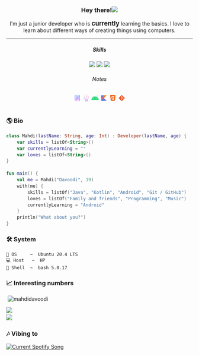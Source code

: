 <!--
<div align="center">
  <img src="media/gif_02.gif" width="50%" align="center" />
</div>
-->

<h3 align="center">
  Hey there!<img
    src="https://media.giphy.com/media/hvRJCLFzcasrR4ia7z/giphy.gif"
    width="20px"
  />
</h3>

<div align="center">
  I'm just a junior developer who is <big><b>currently</b></big> learning the
  basics. I love to learn about different ways of creating things using
  computers.
</div>

<hr />

<div align="center">
  <h5 align="center">Skills</h5>
  <img
    src="https://img.shields.io/badge/-Java-red?style=for-the-badge&logo=java&logoColor=white&labelColor=black"
  />
  <img
    src="https://img.shields.io/badge/-Kotlin-purple?style=for-the-badge&logo=kotlin&logoColor=white&labelColor=black"
  />
  <img
    src="https://img.shields.io/badge/-Android-green?style=for-the-badge&logo=android&logoColor=white&labelColor=black"
  />
  <h6 align="center">Notes</h6>
  <a href="https://github.com/MahdiDavoodi/Notes" target="blank"
    ><img
      align="center"
      src="media/generalNotes.png"
      alt="General Notes"
      height="20"
      width="20"
  /></a>
  <a href="https://github.com/MahdiDavoodi/ProblemSolving" target="blank"
    ><img
      align="center"
      src="media/problemsolving.png"
      alt="Problem Solving"
      height="20"
      width="20"
  /></a>
  <a href="https://github.com/MahdiDavoodi/Android" target="blank"
    ><img
      align="center"
      src="media/androidDevN.svg"
      alt="Android Development"
      height="20"
      width="20"
  /></a>
  <a href="https://github.com/MahdiDavoodi/Kotlin" target="blank"
    ><img
      align="center"
      src="media/kotlinN.svg"
      alt="Kotlin"
      height="20"
      width="20"
  /></a>
  <a href="https://github.com/MahdiDavoodi/HTML-CSS" target="blank"
    ><img
      align="center"
      src="media/htmlN.svg"
      alt="HTML and CSS"
      height="20"
      width="20"
  /></a>
  <a href="https://github.com/MahdiDavoodi/Git" target="blank"
    ><img align="center" src="media/gitN.svg" alt="Git" height="20" width="20"
  /></a>
</div>

<br />

<h3>🌎 Bio</h3>

```kotlin
class Mahdi(lastName: String, age: Int) : Developer(lastName, age) {
    var skills = listOf<String>()
    var currentlyLearning = ""
    var loves = listOf<String>()
}

fun main() {
    val me = Mahdi("Davoodi", 19)
    with(me) {
        skills = listOf("Java", "Kotlin", "Android", "Git / GitHub")
        loves = listOf("Family and friends", "Programming", "Music")
        currentlyLearning = "Android"
    }
    println("What about you?")
}
```

<h3>🛠 System</h3>

```
💾 OS     ~  Ubuntu 20.4 LTS
💻 Host   ~  HP
💽 Shell  ~  bash 5.0.17
```

<h3>📈 Interesting numbers</h3>

<div>
  <p align="left">
    &nbsp;<img
      align="center"
      src="https://github-readme-stats.vercel.app/api?username=mahdidavoodi&count_private=true&include_all_commits=false&show_icons=true&hide_border=true&bg_color=161B22&text_color=c9d1d9&title_color=50a6ff&icon_color=3572a5"
      alt="mahdidavoodi"
    />
  </p>
</div>

<div>
  <img
    src="https://github-readme-stats.vercel.app/api/top-langs/?username=mahdidavoodi&langs_count=5&layout=compact&hide_border=true&bg_color=161B22&text_color=c9d1d9&title_color=50a6ff&icon_color=3572a5&card_width=445"
  />
</div>

<div>
  <img
    src="http://github-readme-streak-stats.herokuapp.com?user=mahdidavoodi&theme=dark&hide_border=true&background=161B22&ring=50A6FF&fire=FF9022&currStreakLabel=FFFFFF"
  />
</div>

<h3>🎶 Vibing to</h3>
<a href="https://open.spotify.com/user/31qdcodtbaj6k5bmbzoxvg2efqei">
  <img
    src="https://spotify-readme-silk.vercel.app/api?theme=dark&scan=false&rainbow=false"
    alt="Current Spotify Song"
  />
</a>
